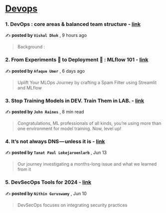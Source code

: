 
<h1><a href=https://medium.com/tag/devops/recommended target="_blank" rel="noopener noreferrer">Devops</a></h1>
<h3>1. DevOps : core areas & balanced team structure - <a href=https://medium.com/@vishal.dhok/devops-core-areas-balanced-team-structure-719edd53f1b9?source=tag_recommended_feed---------0-84----------devops----------160d835d_420b_4b31_8884_01c78d2c1571------- target="_blank" rel="noopener noreferrer">link</a></h3>

✍️ **posted by `Vishal Dhok`** <date> , 9 hours ago</date>

<blockquote>Background :</blockquote>

<h3>2. From Experiments 🧪 to Deployment 🚀 : MLflow 101 - <a href=https://medium.com/towards-artificial-intelligence/from-experiments-to-deployment-mlflow-101-40638d0e7f26?source=tag_recommended_feed---------1-107----------devops----------160d835d_420b_4b31_8884_01c78d2c1571------- target="_blank" rel="noopener noreferrer">link</a></h3>

✍️ **posted by `Afaque Umer`** <date> , 6 days ago</date>

<blockquote>Uplift Your MLOps Journey by crafting a Spam Filter using Streamlit and MLflow</blockquote>

<h3>3. Stop Training Models in DEV. Train Them in LAB. - <a href=https://medium.com/@johndanielraines/stop-training-models-in-dev-train-them-in-lab-ad266c6ff3a6?source=tag_recommended_feed---------2-85----------devops----------160d835d_420b_4b31_8884_01c78d2c1571------- target="_blank" rel="noopener noreferrer">link</a></h3>

✍️ **posted by `John Raines`** <date> , 8 min read</date>

<blockquote>Congratulations, ML professionals of all kinds, you’re using more than one environment for model training. Now, level up!</blockquote>

<h3>4. It’s not always DNS — unless it is - <a href=https://medium.com/adevinta-tech-blog/its-not-always-dns-unless-it-is-16858df17d3f?source=tag_recommended_feed---------3-107----------devops----------160d835d_420b_4b31_8884_01c78d2c1571------- target="_blank" rel="noopener noreferrer">link</a></h3>

✍️ **posted by `Tanat Paul Lokejaroenlarb`** <date> , Jun 13</date>

<blockquote>Our journey investigating a months-long issue and what we learned from it</blockquote>

<h3>5. DevSecOps Tools for 2024 - <a href=https://medium.com/@nithinguruswamy/devsecops-tools-for-2023-a47cada9e13e?source=tag_recommended_feed---------4-85----------devops----------160d835d_420b_4b31_8884_01c78d2c1571------- target="_blank" rel="noopener noreferrer">link</a></h3>

✍️ **posted by `Nithin Guruswamy`** <date> , Jun 10</date>

<blockquote>DevSecOps focuses on integrating security practices</blockquote>

